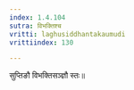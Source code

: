 ```yaml
---
index: 1.4.104
sutra: विभक्तिश्च
vritti: laghusiddhantakaumudi
vrittiindex: 130

---
```

सुप्तिङौ विभक्तिसञ्ज्ञौ स्तः॥